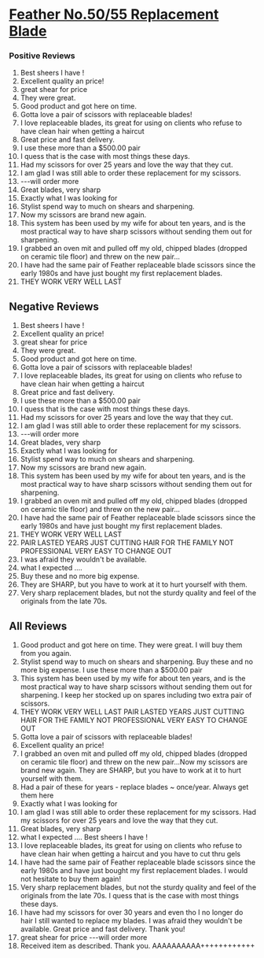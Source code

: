 # [Feather No.50/55 Replacement Blade](https://products.checkmycream.com/products/Feather-No.5055-Replacement-Blade.html)

### Positive Reviews

<ol>
      <li>Best sheers I have !</li>
      <li>Excellent quality an price!</li>
      <li>great shear for price</li>
      <li>They were great.</li>
      <li>Good product and got here on time.</li>
      <li>Gotta love a pair of scissors with replaceable blades!</li>
      <li>I love replaceable blades, its great for using on clients who refuse to have clean hair when getting a haircut</li>
      <li>Great price and fast delivery.</li>
      <li>I use these more than a $500.00 pair</li>
      <li>I quess that is the case with most things these days.</li>
      <li>Had my scissors for over 25 years and love the way that they cut.</li>
      <li>I am glad I was still able to order these replacement for my scissors.</li>
      <li>---will order more</li>
      <li>Great blades, very sharp</li>
      <li>Exactly what I was looking for</li>
      <li>Stylist spend way to much on shears and sharpening.</li>
      <li>Now my scissors are brand new again.  </li>
      <li>This system has been used by my wife for about ten years, and is the most practical way to have sharp scissors without sending them out for sharpening.</li>
      <li>I grabbed an oven mit and pulled off my old, chipped blades (dropped on ceramic tile floor) and threw on the new pair...</li>
      <li>I have had the same pair of Feather replaceable blade scissors since the early 1980s and have just bought my first replacement blades.</li>
      <li>THEY WORK VERY WELL LAST</li>
</ol>


<h2>Negative Reviews</h2>
<ol>
<li> Best sheers I have !</li>
<li> Excellent quality an price!</li>
<li> great shear for price</li>
<li> They were great.</li>
<li> Good product and got here on time.</li>
<li> Gotta love a pair of scissors with replaceable blades!</li>
<li> I love replaceable blades, its great for using on clients who refuse to have clean hair when getting a haircut</li>
<li> Great price and fast delivery.</li>
<li> I use these more than a $500.00 pair</li>
<li> I quess that is the case with most things these days.</li>
<li> Had my scissors for over 25 years and love the way that they cut.</li>
<li> I am glad I was still able to order these replacement for my scissors.</li>
<li> ---will order more</li>
<li> Great blades, very sharp</li>
<li> Exactly what I was looking for</li>
<li> Stylist spend way to much on shears and sharpening.</li>
<li> Now my scissors are brand new again.  </li>
<li> This system has been used by my wife for about ten years, and is the most practical way to have sharp scissors without sending them out for sharpening.</li>
<li> I grabbed an oven mit and pulled off my old, chipped blades (dropped on ceramic tile floor) and threw on the new pair...</li>
<li> I have had the same pair of Feather replaceable blade scissors since the early 1980s and have just bought my first replacement blades.</li>
<li> THEY WORK VERY WELL LAST</li>
<li> PAIR LASTED YEARS JUST CUTTING HAIR FOR THE FAMILY NOT PROFESSIONAL VERY EASY TO CHANGE OUT</li>
<li> I was afraid they wouldn&#x27;t be available.</li>
<li> what I expected ....</li>
<li> Buy these and no more big expense.</li>
<li> They are SHARP, but you have to work at it to hurt yourself with them.</li>
<li> Very sharp replacement blades, but not the sturdy quality and feel of the originals from the late 70s.</li>
</ol>

<h2>All Reviews</h2>

<ol>
    <li> Good product and got here on time. They were great. I will buy them from you again.</li>
    <li> Stylist spend way to much on shears and sharpening. Buy these and no more big expense. I use these more than a $500.00 pair</li>
    <li> This system has been used by my wife for about ten years, and is the most practical way to have sharp scissors without sending them out for sharpening. I keep her stocked up on spares including two extra pair of scissors.</li>
    <li> THEY WORK VERY WELL LAST PAIR LASTED YEARS JUST CUTTING HAIR FOR THE FAMILY NOT PROFESSIONAL VERY EASY TO CHANGE OUT</li>
    <li> Gotta love a pair of scissors with replaceable blades!</li>
    <li> Excellent quality an price!</li>
    <li> I grabbed an oven mit and pulled off my old, chipped blades (dropped on ceramic tile floor) and threw on the new pair...Now my scissors are brand new again.  They are SHARP, but you have to work at it to hurt yourself with them.</li>
    <li> Had a pair of these for years - replace blades ~ once/year.  Always get them here</li>
    <li> Exactly what I was looking for</li>
    <li> I am glad I was still able to order these replacement for my scissors. Had my scissors for over 25 years and love the way that they cut.</li>
    <li> Great blades, very sharp</li>
    <li> what I expected .... Best sheers I have !</li>
    <li> I love replaceable blades, its great for using on clients who refuse to have clean hair when getting a haircut and you have to cut thru gels</li>
    <li> I have had the same pair of Feather replaceable blade scissors since the early 1980s and have just bought my first replacement blades. I would not hesitate to buy them again!</li>
    <li> Very sharp replacement blades, but not the sturdy quality and feel of the originals from the late 70s. I quess that is the case with most things these days.</li>
    <li> I have had my scissors for over 30 years and even tho I no longer do hair I still wanted to replace my blades. I was afraid they wouldn&#x27;t be available. Great price and fast delivery. Thank you!</li>
    <li> great shear for price ---will order more</li>
    <li> Received item as described. Thank you. AAAAAAAAAA++++++++++++</li>
</ol>




